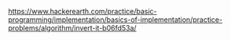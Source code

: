 https://www.hackerearth.com/practice/basic-programming/implementation/basics-of-implementation/practice-problems/algorithm/invert-it-b06fd53a/

